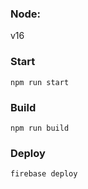 ### Node:
v16

### Start
```
npm run start
```
### Build
```
npm run build
```
### Deploy
```
firebase deploy
```
